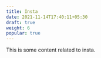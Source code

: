 ```yaml
---
title: Insta
date: 2021-11-14T17:40:11+05:30
draft: true
weight: 6
popular: true
---
```


This is some content related to insta.